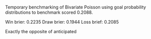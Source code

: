 Temporary benchmarking of Bivariate Poisson using goal probability distributions to benchmark scored
0.2088.

Win brier: 0.2235
Draw brier: 0.1944
Loss brief: 0.2085

Exactly the opposite of anticipated
